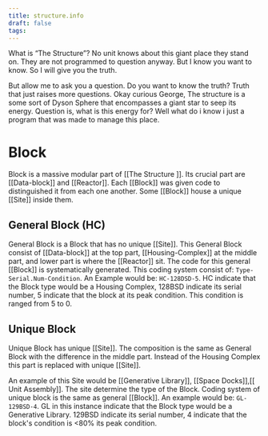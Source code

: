 ```yaml
---
title: structure.info
draft: false
tags:
---
```

What is “The Structure”? No unit knows about this giant place they stand on. They are not programmed to question anyway. But I know you want to know. So I will give you the truth. 

But allow me to ask you a question. Do you want to know the truth? Truth that just raises more questions. Okay curious George, The structure is a some sort of Dyson Sphere that encompasses a giant star to seep its energy. Question is, what is this energy for? Well what do i know i just a program that was made to manage this place.

# Block
Block is a massive modular part of [[The Structure ]]. Its crucial part are [[Data-block]] and [[Reactor]]. Each [[Block]] was given code to distinguished it from each one another. Some [[Block]] house a unique [[Site]] inside them.

## General Block (HC)
General Block is a Block that has no unique [[Site]]. This General Block consist of [[Data-block]] at the top part, [[Housing-Complex]] at the middle part, and lower part is where the [[Reactor]] sit. The code for this general [[Block]] is systematically generated. This coding system consist of: `Type-Serial.Num-Condition`. An Example would be: `HC-128DSD-5`. HC indicate that the Block type would be a Housing Complex, 128BSD indicate its serial number, 5 indicate that the block at its peak condition. This condition is ranged from 5 to 0.
## Unique Block
Unique Block has unique [[Site]]. The composition is the same as General Block with the difference in the middle part. Instead of the Housing Complex this part is replaced with unique [[Site]]. 

An example of this Site would be [[Generative Library]], [[Space Docks]],[[ Unit Assembly]]. The site determine the type of the Block. Coding system of unique block is the same as general [[Block]]. An example would be: `GL-129BSD-4`. GL in this instance indicate that the Block type would be a Generative Library. 129BSD indicate its serial number, 4 indicate that the block's condition is <80% its peak condition. 
